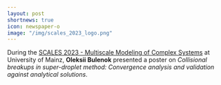 ```yaml
---
layout: post
shortnews: true
icon: newspaper-o
image: "/img/scales_2023_logo.png"
---
```


During the <a href="https://model.uni-mainz.de/scales-conference-2023/">SCALES 2023 - Multiscale Modeling of Complex Systems</a> 
  at University of Mainz, <b>Oleksii&nbsp;Bulenok</b> presented a poster on <em>Collisional breakups in super-droplet method: Convergence analysis
  and validation against analytical solutions</em>.
